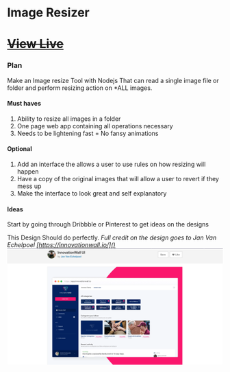 # Image Resizer


~~[ View Live ](##)~~
=================


### Plan
Make an Image resize Tool with Nodejs That can read a single image file or folder and perform resizing action on *ALL images.


#### Must haves 
<ol>
  <li> Ability to resize all images in a folder </li>
  <li> One  page web app containing all operations necessary</li> 
  <li> Needs to be lightening fast = No fansy animations </li>
</ol>


#### Optional
<ol>
  <li> Add an interface the allows a user to use rules on how resizing will happen </li>
  <li> Have a copy of the original images that will allow a user to revert if they mess up </li> 
  <li> Make the interface to look great and self explanatory </li>
</ol>

#### Ideas 
Start by going through Dribbble or Pinterest to get ideas on the designs 


This Design Should do perfectly. 
<i>Full credit on the design goes to _Jan Van Echelpoel_ [https://innovationwall.io/]()</i>
<img src="IMG/Design.png">
